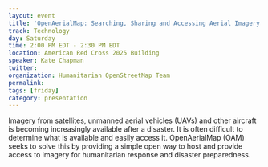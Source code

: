 ```yaml
---
layout: event
title: 'OpenAerialMap: Searching, Sharing and Accessing Aerial Imagery for Humanitarian Mapping'
track: Technology
day: Saturday
time: 2:00 PM EDT - 2:30 PM EDT
location: American Red Cross 2025 Building
speaker: Kate Chapman
twitter:
organization: Humanitarian OpenStreetMap Team
permalink:
tags: [friday]
category: presentation
---
```


Imagery from satellites, unmanned aerial vehicles (UAVs) and other aircraft is becoming increasingly available after a disaster. It is often difficult to determine what is available and easily access it. OpenAerialMap (OAM) seeks to solve this by providing a simple open way to host and provide access to imagery for humanitarian response and disaster preparedness.
